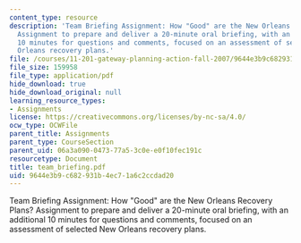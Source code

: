 ```yaml
---
content_type: resource
description: 'Team Briefing Assignment: How "Good" are the New Orleans Recovery Plans?
  Assignment to prepare and deliver a 20-minute oral briefing, with an additional
  10 minutes for questions and comments, focused on an assessment of selected New
  Orleans recovery plans.'
file: /courses/11-201-gateway-planning-action-fall-2007/9644e3b9c682931b4ec71a6c2ccdad20_team_briefing.pdf
file_size: 159958
file_type: application/pdf
hide_download: true
hide_download_original: null
learning_resource_types:
- Assignments
license: https://creativecommons.org/licenses/by-nc-sa/4.0/
ocw_type: OCWFile
parent_title: Assignments
parent_type: CourseSection
parent_uid: 06a3a090-0473-77a5-3c0e-e0f10fec191c
resourcetype: Document
title: team_briefing.pdf
uid: 9644e3b9-c682-931b-4ec7-1a6c2ccdad20
---
```

Team Briefing Assignment: How "Good" are the New Orleans Recovery Plans? Assignment to prepare and deliver a 20-minute oral briefing, with an additional 10 minutes for questions and comments, focused on an assessment of selected New Orleans recovery plans.